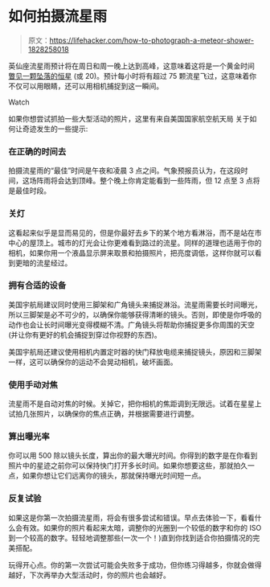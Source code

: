 # 如何拍摄流星雨

> 原文：<https://lifehacker.com/how-to-photograph-a-meteor-shower-1828258018>

英仙座流星雨预计将在周日和周一晚上达到高峰，这意味着这将是一个黄金时间 [瞥见一颗坠落的恒星](https://www.youtube.com/watch?v=_VJlHWESyLI) (或 20)。预计每小时将有超过 75 颗流星飞过，这意味着你不仅可以用眼睛，还可以用相机捕捉到这一瞬间。

Watch

如果你想尝试抓拍一些大型活动的照片，这里有来自美国国家航空航天局 关于如何让奇迹发生的一些提示:

### 在正确的时间去

拍摄流星雨的“最佳”时间是午夜和凌晨 3 点之间。气象预报员认为，在这段时间，这场阵雨将会达到顶峰。整个晚上你肯定能看到一些阵雨，但 12 点至 3 点将是最佳时段。

### 关灯

这看起来似乎是显而易见的，但是你最好去乡下的某个地方看淋浴，而不是站在市中心的屋顶上。城市的灯光会让你更难看到路过的流星。同样的道理也适用于你的相机，如果你用一个液晶显示屏来取景和拍摄照片，把亮度调低，这样你就可以看到更暗的流星经过。

### 拥有合适的设备

美国宇航局建议同时使用三脚架和广角镜头来捕捉淋浴。流星雨需要长时间曝光，所以三脚架是必不可少的，以确保你能够获得清晰的镜头。否则，即使是你呼吸的动作也会让长时间曝光变得模糊不清。广角镜头将帮助你捕捉更多你周围的天空(并让你有更好的机会捕捉到穿过你视野的东西)。

美国宇航局还建议使用相机内置定时器的快门释放电缆来捕捉镜头，原因和三脚架一样，这可以确保你的运动不会晃动相机，破坏画面。

### 使用手动对焦

流星雨不是自动对焦的时候。关掉它，把你相机的焦距调到无限远。试着在星星上试拍几张照片，以确保你的焦点正确，并根据需要进行调整。

### 算出曝光率

你可以用 500 除以镜头长度，算出你的最大曝光时间。你得到的数字是在你看到照片中的星迹之前你可以保持快门打开多长时间。如果你想要这些，那就拍久一点，如果你想让它们远离你的镜头，那就保持曝光时间短一点。

### 反复试验

如果这是你第一次拍摄流星雨，将会有很多尝试和错误。早点去体验一下，看看什么会有效。如果你的照片看起来太暗，调整你的光圈到一个较低的数字和你的 ISO 到一个较高的数字。轻轻地调整那些(一次一个！)直到你找到适合你拍摄情况的完美搭配。

玩得开心点。你的第一次尝试可能会失败多于成功，但你练习得越多，你就会做得越好，下次再举办大型活动时，你的照片也会越好。